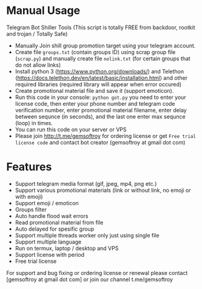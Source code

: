 # Manual Usage
Telegram Bot Shiller Tools (This script is totally FREE from backdoor, rootkit and trojan / Totally Safe)
* Manually Join shill group promotion target using your telegram account.
* Create file `groups.txt` (contain groups ID) using scrap group file (`scrap.py`) and manually create file `nolink.txt` (for certain groups that do not allow links)
* Install python 3 (https://www.python.org/downloads/) and Telethon (https://docs.telethon.dev/en/latest/basic/installation.html) and other required libraries (required library will appear when error occured)
* Create promotional material file and save it (support emoticon).
* Run this code in your console: `python got.py` you need to enter your license code, then enter your phone number and telegram code verification number, enter promotional material filename, enter delay between sequnce (in seconds), and the last one enter max sequnce (loop) in times. 
* You can run this code on your server or VPS
* Please join http://t.me/gemsoftroy for ordering license or get `Free trial license code` and contact bot creator (gemsoftroy at gmail dot com)
# Features
* Support telegram media format (gif, jpeg, mp4, png etc.)
* Support various promotional materials (link or without link, no emoji or with emoji)
* Support emoji / emoticon
* Groups filter
* Auto handle flood wait errors
* Read promotional material from file
* Auto delayed for spesific group
* Support multiple threads worker only just using single file
* Support multiple language
* Run on termux, laptop / desktop and VPS
* Support license with period
* Free trial license

For support and bug fixing or ordering license or renewal please contact [gemsoftroy at gmail dot com] or join our channel t.me/gemsoftroy
